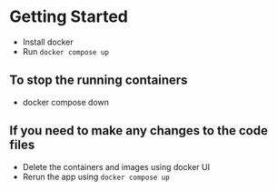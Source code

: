 # Getting Started

- Install docker
- Run `docker compose up`

## To stop the running containers
- docker compose down

## If you need to make any changes to the code files
- Delete the containers and images using docker UI
- Rerun the app using `docker compose up`